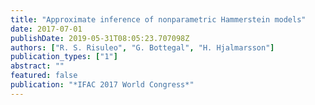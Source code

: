 ```yaml
---
title: "Approximate inference of nonparametric Hammerstein models"
date: 2017-07-01
publishDate: 2019-05-31T08:05:23.707098Z
authors: ["R. S. Risuleo", "G. Bottegal", "H. Hjalmarsson"]
publication_types: ["1"]
abstract: ""
featured: false
publication: "*IFAC 2017 World Congress*"
---
```


